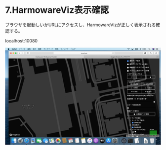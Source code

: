 # 7.HarmowareViz表示確認

ブラウザを起動しいかURLにアクセスし、HarmowareVizが正しく表示される確認する。

localhost:10080

![img](../img/0700/0701.png)

